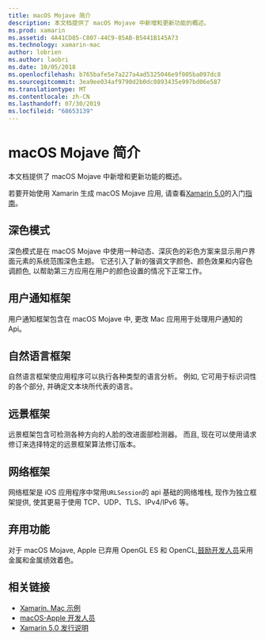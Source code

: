 ```yaml
---
title: macOS Mojave 简介
description: 本文档提供了 macOS Mojave 中新增和更新功能的概述。
ms.prod: xamarin
ms.assetid: 4A41CD85-C807-44C9-85AB-B5441B145A73
ms.technology: xamarin-mac
author: lobrien
ms.author: laobri
ms.date: 10/05/2018
ms.openlocfilehash: b765bafe5e7a227a4ad5325046e9f005ba097dc8
ms.sourcegitcommit: 3ea9ee034af9790d2b0dc0893435e997bd06e587
ms.translationtype: MT
ms.contentlocale: zh-CN
ms.lasthandoff: 07/30/2019
ms.locfileid: "68653139"
---
```

# <a name="introduction-to-macos-mojave"></a>macOS Mojave 简介

本文档提供了 macOS Mojave 中新增和更新功能的概述。

若要开始使用 Xamarin 生成 macOS Mojave 应用, 请查看[Xamarin 5.0](https://github.com/xamarin/release-notes-archive/blob/master/release-notes/mac/xamarin.mac_5/xamarin.mac_5.0.md)的入门[指南](~/mac/platform/introduction-to-macos-mojave/get-started.md)。

## <a name="dark-mode"></a>深色模式

深色模式是在 macOS Mojave 中使用一种动态、深灰色的彩色方案来显示用户界面元素的系统范围深色主题。 它还引入了新的强调文字颜色、颜色效果和内容色调颜色, 以帮助第三方应用在用户的颜色设置的情况下正常工作。

## <a name="user-notifications-framework"></a>用户通知框架

用户通知框架包含在 macOS Mojave 中, 更改 Mac 应用用于处理用户通知的 Api。

## <a name="natural-language-framework"></a>自然语言框架

自然语言框架使应用程序可以执行各种类型的语言分析。 例如, 它可用于标识词性的各个部分, 并确定文本块所代表的语言。

## <a name="vision-framework"></a>远景框架

远景框架包含可检测各种方向的人脸的改进面部检测器。 而且, 现在可以使用请求修订来选择特定的远景框架算法修订版本。

## <a name="network-framework"></a>网络框架

网络框架是 iOS 应用程序中常用`URLSession`的 api 基础的网络堆栈, 现作为独立框架提供, 使其更易于使用 TCP、UDP、TLS、IPv4/IPv6 等。

## <a name="deprecations"></a>弃用功能

对于 macOS Mojave, Apple 已弃用 OpenGL ES 和 OpenCL,[鼓励开发人员](https://developer.apple.com/macos/whats-new/)采用金属和金属绩效着色。

## <a name="related-links"></a>相关链接

- [Xamarin. Mac 示例](https://docs.microsoft.com/samples/browse/?products=xamarin&term=Xamarin.Mac)
- [macOS-Apple 开发人员](https://developer.apple.com/macos/)
- [Xamarin 5.0 发行说明](https://docs.microsoft.com/xamarin/mac/release-notes/5/5.0/)
